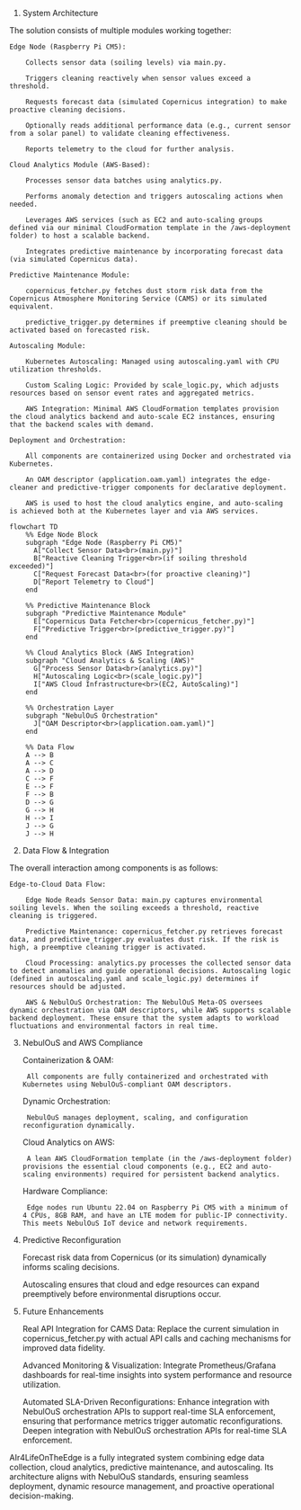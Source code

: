 1. System Architecture

The solution consists of multiple modules working together:

    Edge Node (Raspberry Pi CM5):

        Collects sensor data (soiling levels) via main.py.

        Triggers cleaning reactively when sensor values exceed a threshold.

        Requests forecast data (simulated Copernicus integration) to make proactive cleaning decisions.

        Optionally reads additional performance data (e.g., current sensor from a solar panel) to validate cleaning effectiveness.

        Reports telemetry to the cloud for further analysis.

    Cloud Analytics Module (AWS-Based):

        Processes sensor data batches using analytics.py.

        Performs anomaly detection and triggers autoscaling actions when needed.

        Leverages AWS services (such as EC2 and auto-scaling groups defined via our minimal CloudFormation template in the /aws-deployment folder) to host a scalable backend.

        Integrates predictive maintenance by incorporating forecast data (via simulated Copernicus data).

    Predictive Maintenance Module:

        copernicus_fetcher.py fetches dust storm risk data from the Copernicus Atmosphere Monitoring Service (CAMS) or its simulated equivalent.

        predictive_trigger.py determines if preemptive cleaning should be activated based on forecasted risk.

    Autoscaling Module:

        Kubernetes Autoscaling: Managed using autoscaling.yaml with CPU utilization thresholds.

        Custom Scaling Logic: Provided by scale_logic.py, which adjusts resources based on sensor event rates and aggregated metrics.

        AWS Integration: Minimal AWS CloudFormation templates provision the cloud analytics backend and auto-scale EC2 instances, ensuring that the backend scales with demand.

    Deployment and Orchestration:

        All components are containerized using Docker and orchestrated via Kubernetes.

        An OAM descriptor (application.oam.yaml) integrates the edge-cleaner and predictive-trigger components for declarative deployment.

        AWS is used to host the cloud analytics engine, and auto-scaling is achieved both at the Kubernetes layer and via AWS services.


```mermaid
flowchart TD
    %% Edge Node Block
    subgraph "Edge Node (Raspberry Pi CM5)"
      A["Collect Sensor Data<br>(main.py)"]
      B["Reactive Cleaning Trigger<br>(if soiling threshold exceeded)"]
      C["Request Forecast Data<br>(for proactive cleaning)"]
      D["Report Telemetry to Cloud"]
    end

    %% Predictive Maintenance Block
    subgraph "Predictive Maintenance Module"
      E["Copernicus Data Fetcher<br>(copernicus_fetcher.py)"]
      F["Predictive Trigger<br>(predictive_trigger.py)"]
    end

    %% Cloud Analytics Block (AWS Integration)
    subgraph "Cloud Analytics & Scaling (AWS)"
      G["Process Sensor Data<br>(analytics.py)"]
      H["Autoscaling Logic<br>(scale_logic.py)"]
      I["AWS Cloud Infrastructure<br>(EC2, AutoScaling)"]
    end

    %% Orchestration Layer
    subgraph "NebulOuS Orchestration"
      J["OAM Descriptor<br>(application.oam.yaml)"]
    end

    %% Data Flow
    A --> B
    A --> C
    A --> D
    C --> F
    E --> F
    F --> B
    D --> G
    G --> H
    H --> I
    J --> G
    J --> H
```


2. Data Flow & Integration

The overall interaction among components is as follows:

    Edge-to-Cloud Data Flow:

        Edge Node Reads Sensor Data: main.py captures environmental soiling levels. When the soiling exceeds a threshold, reactive cleaning is triggered.

        Predictive Maintenance: copernicus_fetcher.py retrieves forecast data, and predictive_trigger.py evaluates dust risk. If the risk is high, a preemptive cleaning trigger is activated.

        Cloud Processing: analytics.py processes the collected sensor data to detect anomalies and guide operational decisions. Autoscaling logic (defined in autoscaling.yaml and scale_logic.py) determines if resources should be adjusted.

        AWS & NebulOuS Orchestration: The NebulOuS Meta-OS oversees dynamic orchestration via OAM descriptors, while AWS supports scalable backend deployment. These ensure that the system adapts to workload fluctuations and environmental factors in real time.

3. NebulOuS and AWS Compliance

    Containerization & OAM:

        All components are fully containerized and orchestrated with Kubernetes using NebulOuS-compliant OAM descriptors.

    Dynamic Orchestration:

        NebulOuS manages deployment, scaling, and configuration reconfiguration dynamically.

    Cloud Analytics on AWS:

        A lean AWS CloudFormation template (in the /aws-deployment folder) provisions the essential cloud components (e.g., EC2 and auto-scaling environments) required for persistent backend analytics.

    Hardware Compliance:

        Edge nodes run Ubuntu 22.04 on Raspberry Pi CM5 with a minimum of 4 CPUs, 8GB RAM, and have an LTE modem for public-IP connectivity. This meets NebulOuS IoT device and network requirements.

4. Predictive Reconfiguration

    Forecast risk data from Copernicus (or its simulation) dynamically informs scaling decisions.

    Autoscaling ensures that cloud and edge resources can expand preemptively before environmental disruptions occur.

5. Future Enhancements

    Real API Integration for CAMS Data: Replace the current simulation in copernicus_fetcher.py with actual API calls and caching mechanisms for improved data fidelity.

    Advanced Monitoring & Visualization: Integrate Prometheus/Grafana dashboards for real-time insights into system performance and resource utilization.

    Automated SLA-Driven Reconfigurations: Enhance integration with NebulOuS orchestration APIs to support real-time SLA enforcement, ensuring that performance metrics trigger automatic reconfigurations.
        Deepen integration with NebulOuS orchestration APIs for real-time SLA enforcement.



AIr4LifeOnTheEdge is a fully integrated system combining edge data collection, cloud analytics, predictive maintenance, and autoscaling. Its architecture aligns with NebulOuS standards, ensuring seamless deployment, dynamic resource management, and proactive operational decision-making.
